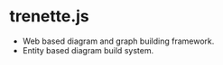 # trenette.js

 - Web based diagram and graph building framework.
 - Entity based diagram build system.

